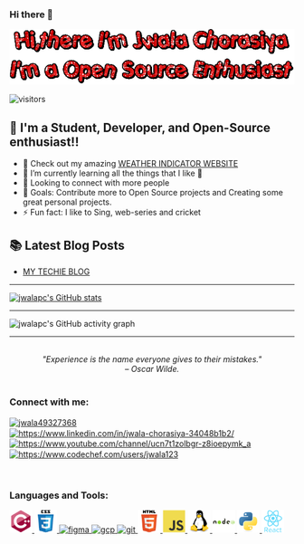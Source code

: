 ### Hi there 👋
<p align="center">
<a target="_blank" href="https://jwalapc.github.io/" alt="Hi, there👋 I'm Madhav Jha"><img src="name.gif"></img></a>
</p>

![visitors](https://visitor-badge-reloaded.herokuapp.com/badge?page_id=jwalapc.jwalapc&color=44CC11)

## 📢 I'm a Student, Developer, and Open-Source enthusiast!!

- 🔭 Check out my amazing  [WEATHER INDICATOR WEBSITE](https://jwalapc.github.io/WEATHER-APP-IN-JS/)
- 🌱 I’m currently learning all the things that I like 🤣
- 👯 Looking to connect with more people
- 🥅 Goals: Contribute more to Open Source projects and Creating some great personal projects.
- ⚡ Fun fact: I like to Sing, web-series and cricket <br>



## 📚 Latest Blog Posts

<!-- BLOG-POST-LIST:START -->
- [MY TECHIE BLOG](https://jwalatheblogs.blogspot.com/)
<!-- BLOG-POST-LIST:END -->


---

[![jwalapc's GitHub stats](https://github-readme-stats.vercel.app/api?username=jwalapc&bg_color=172030&title_color=00FFFF&show_icons=true&hide_border=true&text_color=fff&icon_color=E0FFFF)](https://github.com/anuraghazra/github-readme-stats)

---

![jwalapc's GitHub activity graph](https://activity-graph.herokuapp.com/graph?username=jwalapc&theme=rogue&hide_border=true&area=true)

---
<p align="center">
   <br>
   <i>"Experience is the name everyone gives to their mistakes."</i>
   <br>
   <i>– Oscar Wilde.</i>
   <br>
<br>
<h3 align="left">Connect with me:</h3>
<p align="left">
<a href="https://twitter.com/jwala49327368" target="blank"><img align="center" src="https://raw.githubusercontent.com/rahuldkjain/github-profile-readme-generator/master/src/images/icons/Social/twitter.svg" alt="jwala49327368" height="30" width="40" /></a>
<a href="https://linkedin.com/in/https://www.linkedin.com/in/jwala-chorasiya-34048b1b2/" target="blank"><img align="center" src="https://raw.githubusercontent.com/rahuldkjain/github-profile-readme-generator/master/src/images/icons/Social/linked-in-alt.svg" alt="https://www.linkedin.com/in/jwala-chorasiya-34048b1b2/" height="30" width="40" /></a>
<a href="https://www.youtube.com/c/https://www.youtube.com/channel/ucn7t1zolbgr-z8ioepymk_a" target="blank"><img align="center" src="https://raw.githubusercontent.com/rahuldkjain/github-profile-readme-generator/master/src/images/icons/Social/youtube.svg" alt="https://www.youtube.com/channel/ucn7t1zolbgr-z8ioepymk_a" height="30" width="40" /></a>
<a href="https://www.codechef.com/users/https://www.codechef.com/users/jwala123" target="blank"><img align="center" src="https://cdn.jsdelivr.net/npm/simple-icons@3.1.0/icons/codechef.svg" alt="https://www.codechef.com/users/jwala123" height="30" width="40" /></a>
</p>
<br>
</p> 

<h3 align="left">Languages and Tools:</h3>
<p align="left"> <a href="https://www.w3schools.com/cpp/" target="_blank"> <img src="https://raw.githubusercontent.com/devicons/devicon/master/icons/cplusplus/cplusplus-original.svg" alt="cplusplus" width="40" height="40"/> </a> <a href="https://www.w3schools.com/css/" target="_blank"> <img src="https://raw.githubusercontent.com/devicons/devicon/master/icons/css3/css3-original-wordmark.svg" alt="css3" width="40" height="40"/> </a> <a href="https://www.figma.com/" target="_blank"> <img src="https://www.vectorlogo.zone/logos/figma/figma-icon.svg" alt="figma" width="40" height="40"/> </a> <a href="https://cloud.google.com" target="_blank"> <img src="https://www.vectorlogo.zone/logos/google_cloud/google_cloud-icon.svg" alt="gcp" width="40" height="40"/> </a> <a href="https://git-scm.com/" target="_blank"> <img src="https://www.vectorlogo.zone/logos/git-scm/git-scm-icon.svg" alt="git" width="40" height="40"/> </a> <a href="https://www.w3.org/html/" target="_blank"> <img src="https://raw.githubusercontent.com/devicons/devicon/master/icons/html5/html5-original-wordmark.svg" alt="html5" width="40" height="40"/> </a> <a href="https://developer.mozilla.org/en-US/docs/Web/JavaScript" target="_blank"> <img src="https://raw.githubusercontent.com/devicons/devicon/master/icons/javascript/javascript-original.svg" alt="javascript" width="40" height="40"/> </a> <a href="https://www.linux.org/" target="_blank"> <img src="https://raw.githubusercontent.com/devicons/devicon/master/icons/linux/linux-original.svg" alt="linux" width="40" height="40"/> </a> <a href="https://nodejs.org" target="_blank"> <img src="https://raw.githubusercontent.com/devicons/devicon/master/icons/nodejs/nodejs-original-wordmark.svg" alt="nodejs" width="40" height="40"/> </a> <a href="https://www.python.org" target="_blank"> <img src="https://raw.githubusercontent.com/devicons/devicon/master/icons/python/python-original.svg" alt="python" width="40" height="40"/> </a> <a href="https://reactjs.org/" target="_blank"> <img src="https://raw.githubusercontent.com/devicons/devicon/master/icons/react/react-original-wordmark.svg" alt="react" width="40" height="40"/> </a> </p>

